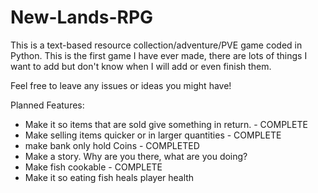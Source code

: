 # New-Lands-RPG
This is a text-based resource collection/adventure/PVE game coded in Python. This is the first game I have ever made, there are lots of things I want to add but don't know when I will add or even finish them. 

Feel free to leave any issues or ideas you might have!


Planned Features:
- Make it so items that are sold give something in return. - COMPLETE
- Make selling items quicker or in larger quantities - COMPLETE
- make bank only hold Coins - COMPLETED
- Make a story. Why are you there, what are you doing?
- Make fish cookable - COMPLETE
- Make it so eating fish heals player health

